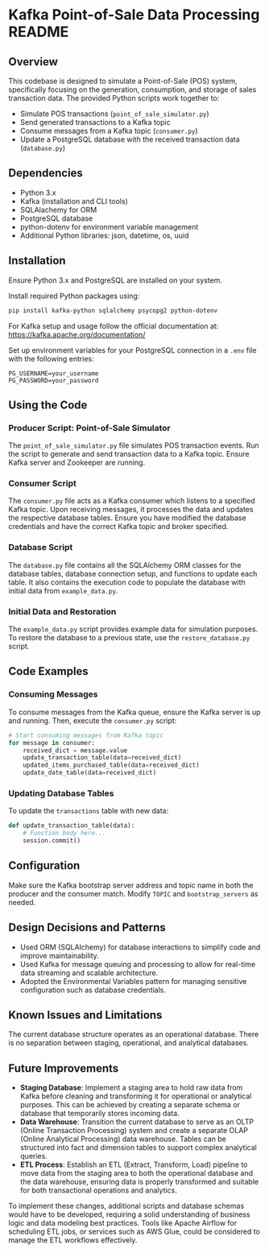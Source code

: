 # Kafka Point-of-Sale Data Processing README

## Overview

This codebase is designed to simulate a Point-of-Sale (POS) system, specifically focusing on the generation, consumption, and storage of sales transaction data. The provided Python scripts work together to:

- Simulate POS transactions (`point_of_sale_simulator.py`)
- Send generated transactions to a Kafka topic
- Consume messages from a Kafka topic (`consumer.py`)
- Update a PostgreSQL database with the received transaction data (`database.py`)

## Dependencies

- Python 3.x
- Kafka (installation and CLI tools)
- SQLAlachemy for ORM
- PostgreSQL database
- python-dotenv for environment variable management
- Additional Python libraries: json, datetime, os, uuid

## Installation

Ensure Python 3.x and PostgreSQL are installed on your system.

Install required Python packages using:
```bash
pip install kafka-python sqlalchemy psycopg2 python-dotenv
```

For Kafka setup and usage follow the official documentation at: https://kafka.apache.org/documentation/

Set up environment variables for your PostgreSQL connection in a `.env` file with the following entries:
```
PG_USERNAME=your_username
PG_PASSWORD=your_password
```

## Using the Code

### Producer Script: Point-of-Sale Simulator

The `point_of_sale_simulator.py` file simulates POS transaction events. Run the script to generate and send transaction data to a Kafka topic. Ensure Kafka server and Zookeeper are running.

### Consumer Script

The `consumer.py` file acts as a Kafka consumer which listens to a specified Kafka topic. Upon receiving messages, it processes the data and updates the respective database tables. Ensure you have modified the database credentials and have the correct Kafka topic and broker specified.

### Database Script

The `database.py` file contains all the SQLAlchemy ORM classes for the database tables, database connection setup, and functions to update each table. It also contains the execution code to populate the database with initial data from `example_data.py`.

### Initial Data and Restoration

The `example_data.py` script provides example data for simulation purposes. To restore the database to a previous state, use the `restore_database.py` script.

## Code Examples

### Consuming Messages

To consume messages from the Kafka queue, ensure the Kafka server is up and running. Then, execute the `consumer.py` script:

```python
# Start consuming messages from Kafka topic
for message in consumer:
    received_dict = message.value
    update_transaction_table(data=received_dict)
    updated_items_purchased_table(data=received_dict)
    update_date_table(data=received_dict)
```

### Updating Database Tables

To update the `transactions` table with new data:

```python
def update_transaction_table(data):
    # Function body here...
    session.commit()
```

## Configuration

Make sure the Kafka bootstrap server address and topic name in both the producer and the consumer match. Modify `TOPIC` and `bootstrap_servers` as needed.

## Design Decisions and Patterns

- Used ORM (SQLAlchemy) for database interactions to simplify code and improve maintainability.
- Used Kafka for message queuing and processing to allow for real-time data streaming and scalable architecture.
- Adopted the Environmental Variables pattern for managing sensitive configuration such as database credentials.

## Known Issues and Limitations

The current database structure operates as an operational database. There is no separation between staging, operational, and analytical databases.

## Future Improvements

- **Staging Database**: Implement a staging area to hold raw data from Kafka before cleaning and transforming it for operational or analytical purposes. This can be achieved by creating a separate schema or database that temporarily stores incoming data.
- **Data Warehouse**: Transition the current database to serve as an OLTP (Online Transaction Processing) system and create a separate OLAP (Online Analytical Processing) data warehouse. Tables can be structured into fact and dimension tables to support complex analytical queries.
- **ETL Process**: Establish an ETL (Extract, Transform, Load) pipeline to move data from the staging area to both the operational database and the data warehouse, ensuring data is properly transformed and suitable for both transactional operations and analytics.

To implement these changes, additional scripts and database schemas would have to be developed, requiring a solid understanding of business logic and data modeling best practices. Tools like Apache Airflow for scheduling ETL jobs, or services such as AWS Glue, could be considered to manage the ETL workflows effectively.